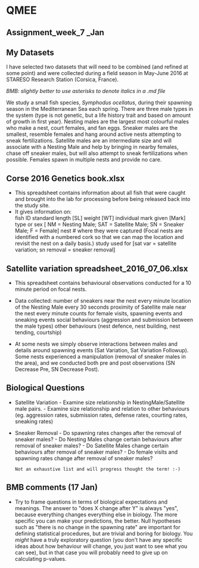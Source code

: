 # QMEE

## Assignment_week_7 _Jan

## My Datasets 

I have selected two datasets that will need to be combined (and refined at some point) and were collected during a field season in May-June 2016 at STARESO Research Station (Corsica, France).

*BMB: slightly better to use asterisks to denote italics in a .md file*

We study a small fish species, <i>Symphodus ocellatus</i>, during their spawning season in the Mediterranean Sea each spring.  There are three male types in the system (type is not genetic, but a life history trait and based on amount of growth in first year). Nesting males are the largest most colourful males who make a nest, court females, and fan eggs. Sneaker males are the smallest, resemble females and hang around active nests attempting to sneak fertilizations.  Satellite males are an intermediate size and will associate with a Nesting Male and help by bringing in nearby females, chase off sneaker males, but will also attempt to sneak fertilizations when possible.  Females spawn in multiple nests and provide no care.


## Corse 2016 Genetics book.xlsx
- This spreadsheet contains information about all fish that were caught and brought into the lab for processing before being released back into the study site.  
- It gives information on:	
	fish ID 
        standard length [SL]
        weight [WT]
        individual mark given [Mark]
        type or sex [ NM = Nesting Male; SAT = Satellite Male; SN = Sneaker Male; F = Female]
        nest # where they were captured (Focal nests are identified with a numbered cork so that we can map the location and revisit the nest on a daily basis.)
        study used for [sat var = satellite variation; sn removal = sneaker removal]
        

## Satellite variation spreadsheet_2016_07_06.xlsx

- This spreadsheet contains behavioural observations conducted for a 10 minute period on focal nests.  
- Data collected:
        number of sneakers near the nest every minute
        location of the Nesting Male every 30 seconds
        proximity of Satellite male near the nest every minute
        counts for female visits, spawning events and sneaking events
        social behaviours (aggression and submission between the male types)
        other behaviours (nest defence, nest building, nest tending, courtship)
        
- At some nests we simply observe interactions between males and details around spawning events (Sat Variation, Sat Variation Followup).  Some nests experienced a manipulation (removal of sneaker males in the area), and we conducted both pre and post observations (SN Decrease Pre, SN Decrease Post). 


## Biological Questions

 - Satellite Variation
        - Examine size relationship in NestingMale/Satellite male pairs.
        - Examine size relationship and relation to other behaviours (eg. aggression rates, submission rates, defense rates, courting rates, sneaking rates)
        

  - Sneaker Removal
        - Do spawning rates changes after the removal of sneaker males?
        - Do Nesting Males change certain behaviours after removal of sneaker males?
        - Do Satellite Males change certain behaviours after removal of sneaker males?
        - Do female visits and spawning rates change after removal of sneaker males?
        
        Not an exhaustive list and will progress thought the term! :-)
        
## BMB comments (17 Jan)

- Try to frame questions in terms of biological expectations and meanings. The answer to "does X change after Y" is always "yes", because everything changes everything else in biology. The more specific you can make your predictions, the better. Null hypotheses such as "there is no change in the spawning rate" are important for defining statistical procedures, but are trivial and boring for biology.  You *might* have a truly exploratory question (you don't have any specific ideas about how behaviour will change, you just want to see what you can see), but in that case you will probably need to give up on calculating p-values.

